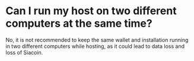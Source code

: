 # Can I run my host on two different computers at the same time?

No, it is not recommended to keep the same wallet and installation running in two different computers while hosting, as it could lead to data loss and loss of Siacoin.
